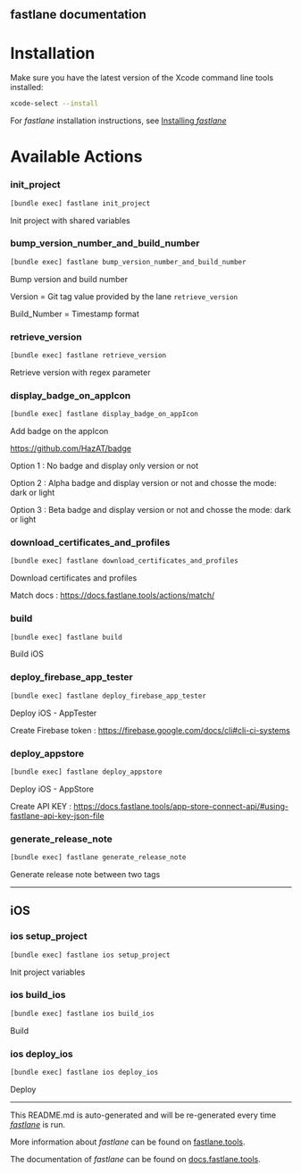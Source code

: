fastlane documentation
----

# Installation

Make sure you have the latest version of the Xcode command line tools installed:

```sh
xcode-select --install
```

For _fastlane_ installation instructions, see [Installing _fastlane_](https://docs.fastlane.tools/#installing-fastlane)

# Available Actions

### init_project

```sh
[bundle exec] fastlane init_project
```

Init project with shared variables

### bump_version_number_and_build_number

```sh
[bundle exec] fastlane bump_version_number_and_build_number
```

Bump version and build number

Version = Git tag value provided by the lane `retrieve_version` 

Build_Number = Timestamp format

### retrieve_version

```sh
[bundle exec] fastlane retrieve_version
```

Retrieve version with regex parameter

### display_badge_on_appIcon

```sh
[bundle exec] fastlane display_badge_on_appIcon
```

Add badge on the appIcon

https://github.com/HazAT/badge

Option 1 : No badge and display only version or not

Option 2 : Alpha badge and display version or not and chosse the mode: dark or light

Option 3 : Beta badge and display version or not and chosse the mode: dark or light

### download_certificates_and_profiles

```sh
[bundle exec] fastlane download_certificates_and_profiles
```

Download certificates and profiles

Match docs : https://docs.fastlane.tools/actions/match/

### build

```sh
[bundle exec] fastlane build
```

Build iOS

### deploy_firebase_app_tester

```sh
[bundle exec] fastlane deploy_firebase_app_tester
```

Deploy iOS - AppTester

Create Firebase token : https://firebase.google.com/docs/cli#cli-ci-systems

### deploy_appstore

```sh
[bundle exec] fastlane deploy_appstore
```

Deploy iOS - AppStore

Create API KEY : https://docs.fastlane.tools/app-store-connect-api/#using-fastlane-api-key-json-file

### generate_release_note

```sh
[bundle exec] fastlane generate_release_note
```

Generate release note between two tags

----


## iOS

### ios setup_project

```sh
[bundle exec] fastlane ios setup_project
```

Init project variables

### ios build_ios

```sh
[bundle exec] fastlane ios build_ios
```

Build

### ios deploy_ios

```sh
[bundle exec] fastlane ios deploy_ios
```

Deploy

----

This README.md is auto-generated and will be re-generated every time [_fastlane_](https://fastlane.tools) is run.

More information about _fastlane_ can be found on [fastlane.tools](https://fastlane.tools).

The documentation of _fastlane_ can be found on [docs.fastlane.tools](https://docs.fastlane.tools).
